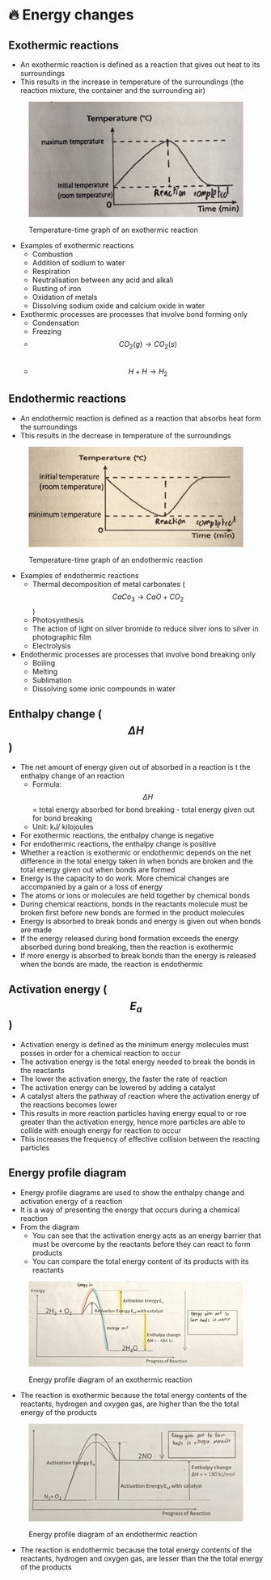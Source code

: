 # 🔥 Energy changes

## Exothermic reactions

* An exothermic reaction is defined as a reaction that gives out heat to its surroundings
* This results in the increase in temperature of the surroundings (the reaction mixture, the container and the surrounding air)

<figure><img src="../.gitbook/assets/t_t_graph_exothermic.png" alt=""><figcaption><p>Temperature-time graph of an exothermic reaction</p></figcaption></figure>

* Examples of exothermic reactions
  * Combustion
  * Addition of sodium to water
  * Respiration
  * Neutralisation between any acid and alkali
  * Rusting of iron
  * Oxidation of metals
  * Dissolving sodium oxide and calcium oxide in water
* Exothermic processes are processes that involve bond forming only
  * Condensation
  * Freezing
  * $$CO_2 (g) \rightarrow CO_2(s)$$​
  * $$H + H \rightarrow H_2$$

## Endothermic reactions

* An endothermic reaction is defined as a reaction that absorbs heat form the surroundings
* This results in the decrease in temperature of the surroundings

<figure><img src="../.gitbook/assets/t_t_graph_endothermic.png" alt=""><figcaption><p>Temperature-time graph of an endothermic reaction</p></figcaption></figure>

* Examples of endothermic reactions
  * Thermal decomposition of metal carbonates ($$CaCo_3 \rightarrow CaO + CO_2$$​)
  * Photosynthesis&#x20;
  * The action of light on silver bromide to reduce silver ions to silver in photographic film
  * Electrolysis
* Endothermic processes are processes that involve bond breaking only
  * Boiling&#x20;
  * Melting
  * Sublimation
  * Dissolving some ionic compounds in water&#x20;

## Enthalpy change ($$\Delta H$$)

* The net amount of energy given out of absorbed in a reaction is t the enthalpy change of an reaction
  * Formula: $$\Delta H$$ = total energy absorbed for bond breaking - total energy given out for bond breaking
  * Unit: kJ/ kilojoules
* For exothermic reactions, the enthalpy change is negative
* For endothermic reactions, the enthalpy change is positive
* Whether a reaction is exothermic or endothermic depends on the net difference in the total energy taken in when bonds are broken and the total energy given out when bonds are formed
* Energy is the capacity to do work. More chemical changes are accompanied by a gain or a loss of energy
* The atoms or ions or molecules are held together by chemical bonds
* During chemical reactions, bonds in the reactants molecule  must be broken first before new bonds are formed in the product molecules
* Energy is absorbed to break bonds and energy is given out when bonds are made
* If the energy released during bond formation exceeds the energy absorbed during bond breaking, then the reaction is exothermic
* If more energy is absorbed to break bonds than the energy is released when the bonds are made, the reaction is endothermic

## Activation energy ($$E_a$$​)

* Activation energy is defined as the minimum energy molecules must posses in order for a chemical reaction to occur
* The activation energy is the total energy needed to break the bonds in the reactants
* The lower the activation energy, the faster the rate of reaction
* The activation energy can be lowered by adding a catalyst
* A catalyst alters the pathway of reaction where the activation energy of the reactions becomes lower&#x20;
* This results in more reaction particles having energy equal to or roe greater than the activation energy, hence more particles are able to collide with enough energy for reaction to occur
* This increases the frequency of effective collision between the reacting particles&#x20;

## Energy profile diagram

* Energy profile diagrams are used to show the enthalpy change and activation energy of a reaction
* It is a way of presenting the energy that occurs during a chemical reaction
* From the diagram
  * You can see that the activation energy acts as an energy barrier that must be overcome by the reactants before they can react to form products
  * You can compare the total energy content of its products with its reactants

<figure><img src="../.gitbook/assets/energy_profile_exothermic.png" alt=""><figcaption><p>Energy profile diagram of an exothermic reaction</p></figcaption></figure>

* The reaction is exothermic because the total energy contents of the reactants, hydrogen and oxygen gas, are higher than the the total energy of the products

<figure><img src="../.gitbook/assets/energy_profile_endothemric.png" alt=""><figcaption><p>Energy profile diagram of an endothermic reaction</p></figcaption></figure>

* The reaction is endothermic because the total energy contents of the reactants, hydrogen and oxygen gas, are lesser than the the total energy of the products
